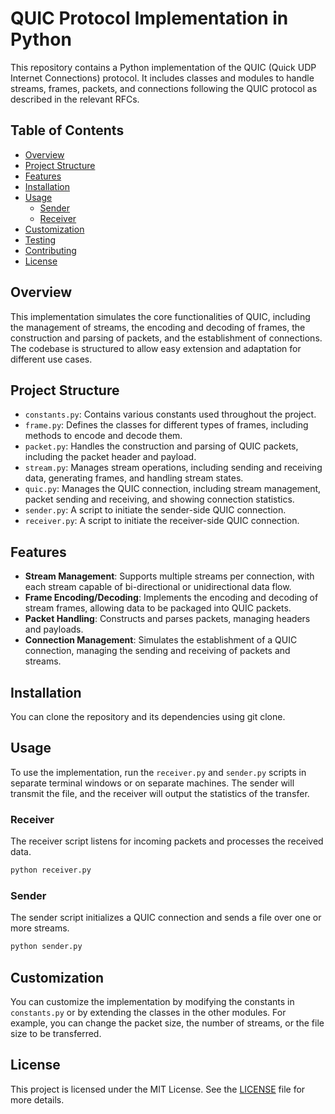 # QUIC Protocol Implementation in Python

This repository contains a Python implementation of the QUIC (Quick UDP Internet Connections) protocol. It includes classes and modules to handle streams, frames, packets, and connections following the QUIC protocol as described in the relevant RFCs.

## Table of Contents
- [Overview](#overview)
- [Project Structure](#project-structure)
- [Features](#features)
- [Installation](#installation)
- [Usage](#usage)
  - [Sender](#sender)
  - [Receiver](#receiver)
- [Customization](#customization)
- [Testing](#testing)
- [Contributing](#contributing)
- [License](#license)

## Overview
This implementation simulates the core functionalities of QUIC, including the management of streams, the encoding and decoding of frames, the construction and parsing of packets, and the establishment of connections. The codebase is structured to allow easy extension and adaptation for different use cases.

## Project Structure
- `constants.py`: Contains various constants used throughout the project.
- `frame.py`: Defines the classes for different types of frames, including methods to encode and decode them.
- `packet.py`: Handles the construction and parsing of QUIC packets, including the packet header and payload.
- `stream.py`: Manages stream operations, including sending and receiving data, generating frames, and handling stream states.
- `quic.py`: Manages the QUIC connection, including stream management, packet sending and receiving, and showing connection statistics.
- `sender.py`: A script to initiate the sender-side QUIC connection.
- `receiver.py`: A script to initiate the receiver-side QUIC connection.

## Features
- **Stream Management**: Supports multiple streams per connection, with each stream capable of bi-directional or unidirectional data flow.
- **Frame Encoding/Decoding**: Implements the encoding and decoding of stream frames, allowing data to be packaged into QUIC packets.
- **Packet Handling**: Constructs and parses packets, managing headers and payloads.
- **Connection Management**: Simulates the establishment of a QUIC connection, managing the sending and receiving of packets and streams.

## Installation
You can clone the repository and its dependencies using git clone.

## Usage
To use the implementation, run the `receiver.py` and `sender.py` scripts in separate terminal windows or on separate machines. The sender will transmit the file, and the receiver will output the statistics of the transfer.
### Receiver
The receiver script listens for incoming packets and processes the received data.

```bash
python receiver.py
```

### Sender
The sender script initializes a QUIC connection and sends a file over one or more streams.

```bash
python sender.py
```

## Customization
You can customize the implementation by modifying the constants in `constants.py` or by extending the classes in the other modules. For example, you can change the packet size, the number of streams, or the file size to be transferred.


## License
This project is licensed under the MIT License. See the [LICENSE](LICENSE) file for more details.

